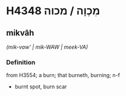 # H4348 מִכְוָה / מכוה

## mikvâh

_(mik-vaw' | mik-WAW | meek-VA)_

### Definition

from H3554; a burn; that burneth, burning; n-f

- burnt spot, burn scar
